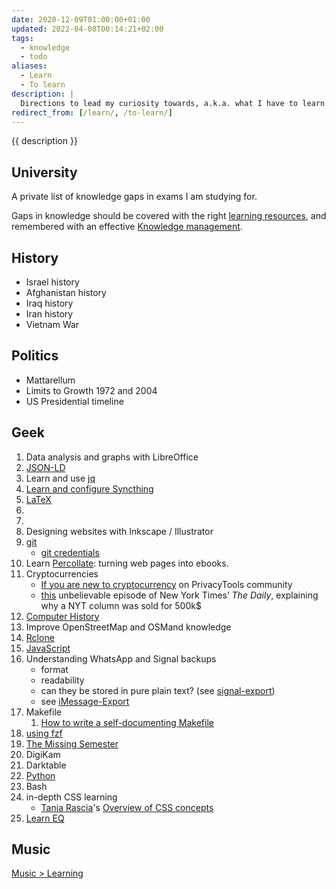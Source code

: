 ```yaml
---
date: 2020-12-09T01:00:00+01:00
updated: 2022-04-08T00:14:21+02:00
tags:
  - knowledge
  - todo
aliases:
  - Learn
  - To learn
description: |
  Directions to lead my curiosity towards, a.k.a. what I have to learn
redirect_from: [/learn/, /to-learn/]
---
```

{{ description }}

## University

A private list of knowledge gaps in exams I am studying for.

<div class='blue box'>
	Gaps in knowledge should be covered with the right <a href='Knowledge.md'>learning resources</a>, and remembered with an effective <a href='Knowledge%20management.md'>Knowledge management</a>.
</div>

## History

- Israel history
- Afghanistan history
- Iraq history
- Iran history
- Vietnam War

## Politics

- Mattarellum
- Limits to Growth 1972 and 2004
- US Presidential timeline

## Geek

1. Data analysis and graphs with LibreOffice
1. [JSON-LD](https://json-ld.org/ 'JSON-LD')
1. Learn and use [jq](https://github.com/stedolan/jq 'jq on GitHub')
1. [Learn and configure Syncthing](https://docs.syncthing.net/intro/getting-started.html 'Getting Started - Syncthing')
1. [LaTeX](LaTeX.md)
1. [](Vim.md#To%20learn)
1. [](Pandoc.md#To%20learn)
2. Designing websites with Inkscape / Illustrator
3. [git](https://git-scm.com 'git official website')
	- [git credentials](https://git-scm.com/docs/gitcredentials)
1. Learn [Percollate](https://github.com/danburzo/percollate 'percollate on GitHub'): turning web pages into ebooks.
1. Cryptocurrencies
	- [If you are new to cryptocurrency](https://forum.privacytools.io/t/if-you-are-new-to-cryptocurrency/4571 'If you are new to cryptocurrency on PrivacyTools community') on PrivacyTools community
	- [this](https://www.nytimes.com/2021/04/13/podcasts/the-daily/nft-bitcoin-cryptocurrency.html 'Cryptocurrency’s Newest Frontier') unbelievable episode of New York Times’ <cite>The Daily</cite>, explaining why a NYT column was sold for 500k$
1. [Computer History](https://github.com/watson/awesome-computer-history 'awesome-computer-history on GitHub')
2. Improve OpenStreetMap and OSMand knowledge
1. [Rclone](https://rclone.org 'Rclone')
3. [JavaScript](JavaScript.md)
1. Understanding WhatsApp and Signal backups
	- format
	- readability
	- can they be stored in pure plain text? (see [signal-export](https://github.com/carderne/signal-export 'signal-export repository on GitHub'))
	- see [iMessage-Export](https://github.com/aaronpk/iMessage-Export ' iMessage-Export on GitHub')
5. Makefile
	1. [How to write a self-documenting Makefile](https://victoria.dev/blog/how-to-create-a-self-documenting-makefile/ 'How to write a self-documenting Makefile on victoria.dev')
6. [using fzf](https://www.youtube.com/watch?v=qgG5Jhi_Els)
7. [The Missing Semester](https://missing.csail.mit.edu/)
8. DigiKam
9. Darktable
10. [Python](Python.md)
11. Bash
12. in-depth CSS learning
	- [Tania Rascia](https://taniarascia.com)'s [Overview of CSS concepts](https://www.taniarascia.com/overview-of-css-concepts/)
13. [Learn EQ](https://youtube-nocookie.com/embed/e4C5DxOepsM)

## Music

[Music \> Learning](Music.md#Learning)
